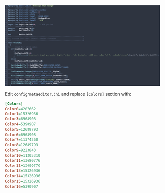 ![screenshot](screen.png)

Edit `config/metaeditor.ini` and replace `[Colors]` section with:

```ini
[Colors]
Color0=4207662
Color1=15326936
Color3=6968908
Color4=5390907
Color5=12689793
Color6=6968908
Color7=11374260
Color8=12689793
Color9=9223843
Color10=11305310
Color11=13680776
Color12=13680776
Color13=15326936
Color14=15326936
Color15=15326936
Color16=5390907
```
